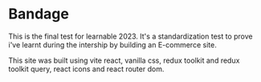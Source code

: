 # Bandage
This is the final test for learnable 2023. It's  a standardization test to prove i've learnt during the intership by building an E-commerce site.

This site was built using vite react, vanilla css, redux toolkit and redux toolkit query, react icons and react router dom.
